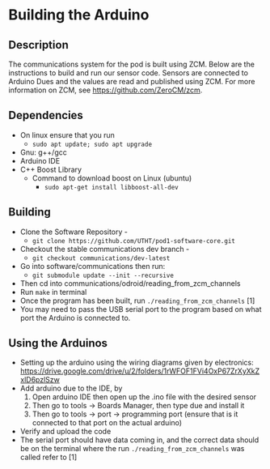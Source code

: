 # Building the Arduino 

## Description 

The communications system for the pod is built using ZCM. Below are the instructions to build and run our sensor code. Sensors are connected to Arduino Dues and the values are read and published using ZCM. For more information on ZCM, see https://github.com/ZeroCM/zcm. 

## Dependencies
* On linux ensure that you run 
  * `sudo apt update; sudo apt upgrade` 
* Gnu: g++/gcc 
* Arduino IDE 
* C++ Boost Library 
  * Command to download boost on Linux (ubuntu) 
      * `sudo apt-get install libboost-all-dev`

## Building

* Clone the Software Repository - 
  * `git clone https://github.com/UTHT/pod1-software-core.git`
* Checkout the stable communications dev branch - 
  * `git checkout communications/dev-latest`
* Go into software/communications then run: 
  * `git submodule update --init --recursive`
* Then cd into communications/odroid/reading_from_zcm_channels
* Run `make` in terminal
* Once the program has been built, run `./reading_from_zcm_channels` [1] 
* You may need to pass the USB serial port to the program based on what port the Arduino is connected to.

## Using the Arduinos
* Setting up the arduino using the wiring diagrams given by electronics: https://drive.google.com/drive/u/2/folders/1rWFOF1FVi4OxP67ZrXyXkZxlD6pzlSzw 
* Add arduino due to the IDE, by 
  1. Open arduino IDE then open up the .ino file with the desired sensor  
  2. Then go to tools -> Boards Manager, then type due and install it 
  3. Then go to tools -> port -> programming port (ensure that is it connected to that port on the actual arduino) 
* Verify and upload the code 
* The serial port should have data coming in, and the correct data should be on the terminal where the run `./reading_from_zcm_channels` was called refer to [1] 



